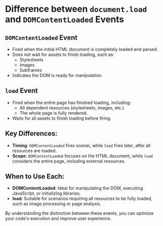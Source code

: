 # Difference between `document.load` and `DOMContentLoaded` Events

## `DOMContentLoaded` Event

- Fired when the initial HTML document is completely loaded and parsed.
- Does not wait for assets to finish loading, such as:
  - Stylesheets
  - Images
  - Subframes
- Indicates the DOM is ready for manipulation.

## `load` Event

- Fired when the entire page has finished loading, including:
  - All dependent resources (stylesheets, images, etc.)
  - The whole page is fully rendered.
- Waits for all assets to finish loading before firing.

## Key Differences:

- **Timing**: `DOMContentLoaded` fires sooner, while `load` fires later, after all resources are loaded.
- **Scope**: `DOMContentLoaded` focuses on the HTML document, while `load` considers the entire page, including external resources.

## When to Use Each:

- **DOMContentLoaded**: Ideal for manipulating the DOM, executing JavaScript, or initializing libraries.
- **load**: Suitable for scenarios requiring all resources to be fully loaded, such as image processing or page analysis.

By understanding the distinction between these events, you can optimize your code's execution and improve user experience.

